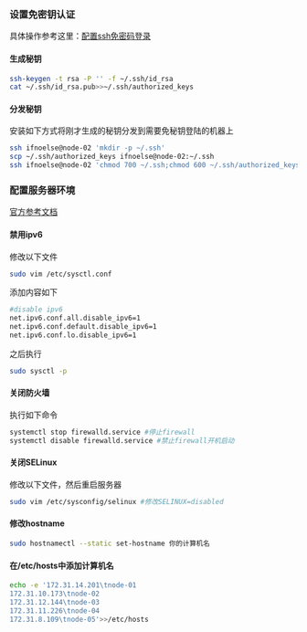 ### 设置免密钥认证
具体操作参考这里：[配置ssh免密码登录](https://my.oschina.net/u/1258442/blog/180770)
#### 生成秘钥
``` bash
ssh-keygen -t rsa -P '' -f ~/.ssh/id_rsa
cat ~/.ssh/id_rsa.pub>>~/.ssh/authorized_keys
```
#### 分发秘钥
安装如下方式将刚才生成的秘钥分发到需要免秘钥登陆的机器上
``` bash
ssh ifnoelse@node-02 'mkdir -p ~/.ssh'
scp ~/.ssh/authorized_keys ifnoelse@node-02:~/.ssh
ssh ifnoelse@node-02 'chmod 700 ~/.ssh;chmod 600 ~/.ssh/authorized_keys'
```

### 配置服务器环境
[官方参考文档](https://www.cloudera.com/documentation/enterprise/5-9-x/topics/install_cdh_dependencies.html)

#### 禁用ipv6
修改以下文件
``` bash
sudo vim /etc/sysctl.conf
```
添加内容如下
``` bash
#disable ipv6
net.ipv6.conf.all.disable_ipv6=1
net.ipv6.conf.default.disable_ipv6=1
net.ipv6.conf.lo.disable_ipv6=1
```
之后执行
``` bash
sudo sysctl -p
```
#### 关闭防火墙
执行如下命令
``` bash
systemctl stop firewalld.service #停止firewall
systemctl disable firewalld.service #禁止firewall开机启动
```

#### 关闭SELinux
修改以下文件，然后重启服务器
``` bash
sudo vim /etc/sysconfig/selinux #修改SELINUX=disabled
```

#### 修改hostname
``` bash
sudo hostnamectl --static set-hostname 你的计算机名
```
#### 在/etc/hosts中添加计算机名
``` bash
echo -e '172.31.14.201\tnode-01
172.31.10.173\tnode-02
172.31.12.144\tnode-03
172.31.11.226\tnode-04
172.31.8.109\tnode-05'>>/etc/hosts
```